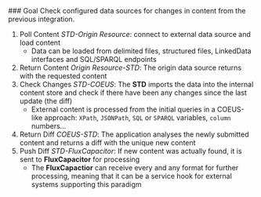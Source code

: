 <div class="panel" markdown="1">
### Goal
Check configured data sources for changes in content from the previous integration.
</div>

1. Poll Content *STD-Origin Resource*: connect to external data source and load content
	- Data can be loaded from delimited files, structured files, LinkedData interfaces and SQL/SPARQL endpoints
2. Return Content *Origin Resource-STD*: The origin data source returns with the requested content
3. Check Changes *STD-COEUS*: The **STD** imports the data into the internal content store and check if there have been any changes since the last update (the diff)
	- External content is processed from the initial queries in a COEUS-like approach: `XPath`, `JSONPath`, `SQL` or `SPARQL` variables, `column` numbers…
4. Return Diff *COEUS-STD*: The application analyses the newly submitted content and returns a diff with the unique new content
5. Push Diff *STD-FluxCapacitor*: If new content was actually found, it is sent to **FluxCapacitor** for processing
	- The **FluxCapactior** can receive every and any format for further processing, meaning that it can be a service hook for external systems supporting this paradigm